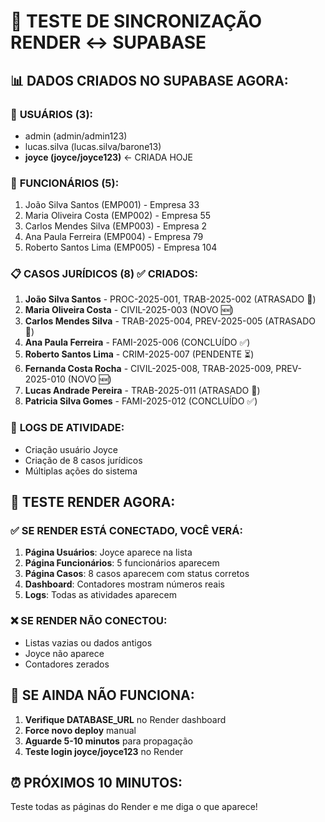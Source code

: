 # 🧪 TESTE DE SINCRONIZAÇÃO RENDER ↔ SUPABASE

## 📊 DADOS CRIADOS NO SUPABASE AGORA:

### 👥 **USUÁRIOS (3)**:
- admin (admin/admin123)
- lucas.silva (lucas.silva/barone13)  
- **joyce (joyce/joyce123)** ← CRIADA HOJE

### 💼 **FUNCIONÁRIOS (5)**:
1. João Silva Santos (EMP001) - Empresa 33
2. Maria Oliveira Costa (EMP002) - Empresa 55
3. Carlos Mendes Silva (EMP003) - Empresa 2
4. Ana Paula Ferreira (EMP004) - Empresa 79
5. Roberto Santos Lima (EMP005) - Empresa 104

### 📋 **CASOS JURÍDICOS (8)** ✅ CRIADOS:
1. **João Silva Santos** - PROC-2025-001, TRAB-2025-002 (ATRASADO 🔴)
2. **Maria Oliveira Costa** - CIVIL-2025-003 (NOVO 🆕)
3. **Carlos Mendes Silva** - TRAB-2025-004, PREV-2025-005 (ATRASADO 🔴)
4. **Ana Paula Ferreira** - FAMI-2025-006 (CONCLUÍDO ✅)
5. **Roberto Santos Lima** - CRIM-2025-007 (PENDENTE ⏳)
6. **Fernanda Costa Rocha** - CIVIL-2025-008, TRAB-2025-009, PREV-2025-010 (NOVO 🆕)
7. **Lucas Andrade Pereira** - TRAB-2025-011 (ATRASADO 🔴)
8. **Patricia Silva Gomes** - FAMI-2025-012 (CONCLUÍDO ✅)

### 📝 **LOGS DE ATIVIDADE**:
- Criação usuário Joyce
- Criação de 8 casos jurídicos
- Múltiplas ações do sistema

## 🎯 **TESTE RENDER AGORA**:

### ✅ **SE RENDER ESTÁ CONECTADO, VOCÊ VERÁ**:
1. **Página Usuários**: Joyce aparece na lista
2. **Página Funcionários**: 5 funcionários aparecem
3. **Página Casos**: 8 casos aparecem com status corretos
4. **Dashboard**: Contadores mostram números reais
5. **Logs**: Todas as atividades aparecem

### ❌ **SE RENDER NÃO CONECTOU**:
- Listas vazias ou dados antigos
- Joyce não aparece
- Contadores zerados

## 🔧 **SE AINDA NÃO FUNCIONA**:

1. **Verifique DATABASE_URL** no Render dashboard
2. **Force novo deploy** manual
3. **Aguarde 5-10 minutos** para propagação
4. **Teste login joyce/joyce123** no Render

## ⏰ **PRÓXIMOS 10 MINUTOS**:
Teste todas as páginas do Render e me diga o que aparece!